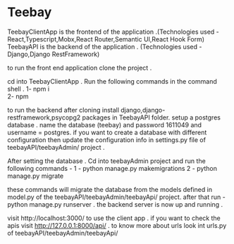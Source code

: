 # Teebay
TeebayClientApp is the frontend of the application .(Technologies used - React,Typescript,Mobx,React Router,Semantic UI,React Hook Form) 
TeebayAPI is the backend of the application . (Technologies used - Django,Django RestFramework)

to run the front end  application clone the project .

cd into TeebayClientApp . 
Run the following commands in the command shell .
1- npm i  
2- npm

to run the backend after cloning 
install django,django-restframework,psycopg2 packages in TeebayAPI folder.
setup a postgres database . name the database (teebay) and password 1611049 and username = postgres.
if you want to create a database with different configuration then update the configuration info in settings.py file of teebayAPI/teebayAdmin/ project . 

After setting the database . Cd into teebayAdmin project and run the following commands -
1 - python manage.py makemigrations
2 - python manage.py migrate

these commands will migrate the database from the models defined in model.py of the teebayAPI/teebayAdmin/teebayApi/ project.
after that run - 
python manage.py runserver .
the backend server is now up and running . 

visit http://localhost:3000/ to use the client app . 
if you want to check the apis visit http://127.0.0.1:8000/api/ . to know more about urls look int urls.py of teebayAPI/teebayAdmin/teebayApi/
